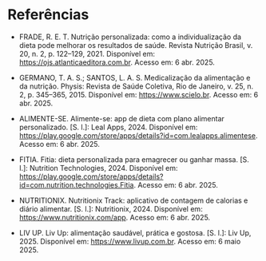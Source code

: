 # Referências

- FRADE, R. E. T. Nutrição personalizada: como a individualização da dieta pode melhorar os resultados de saúde. Revista Nutrição Brasil, v. 20, n. 2, p. 122–129, 2021. Disponível em: https://ojs.atlanticaeditora.com.br. Acesso em: 6 abr. 2025.

- GERMANO, T. A. S.; SANTOS, L. A. S. Medicalização da alimentação e da nutrição. Physis: Revista de Saúde Coletiva, Rio de Janeiro, v. 25, n. 2, p. 345–365, 2015. Disponível em: https://www.scielo.br. Acesso em: 6 abr. 2025.
 
- ALIMENTE-SE. Alimente-se: app de dieta com plano alimentar personalizado. [S. l.]: Leal Apps, 2024. Disponível em: https://play.google.com/store/apps/details?id=com.lealapps.alimentese. Acesso em: 6 abr. 2025.

- FITIA. Fitia: dieta personalizada para emagrecer ou ganhar massa. [S. l.]: Nutrition Technologies, 2024. Disponível em: https://play.google.com/store/apps/details?id=com.nutrition.technologies.Fitia. Acesso em: 6 abr. 2025.

- NUTRITIONIX. Nutritionix Track: aplicativo de contagem de calorias e diário alimentar. [S. l.]: Nutritionix, 2024. Disponível em: https://www.nutritionix.com/app. Acesso em: 6 abr. 2025.

- LIV UP. Liv Up: alimentação saudável, prática e gostosa. [S. l.]: Liv Up, 2025. Disponível em: https://www.livup.com.br. Acesso em: 6 maio 2025.
